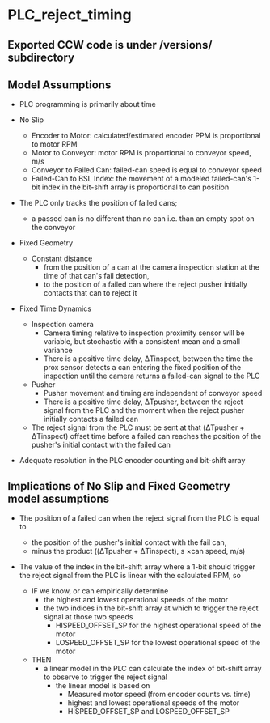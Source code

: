# PLC_reject_timing

## Exported CCW code is under /versions/ subdirectory

## Model Assumptions
- PLC programming is primarily about time

- No Slip
  - Encoder to Motor:  calculated/estimated encoder PPM is proportional to motor RPM
  - Motor to Conveyor:  motor RPM is proportional to conveyor speed, m/s
  - Conveyor to Failed Can:  failed-can speed is equal to conveyor speed
  - Failed-Can to BSL Index:  the movement of a modeled failed-can's 1-bit index in the
                                                bit-shift array is proportional to can position

- The PLC only tracks the position of failed cans;
  - a passed can is no different than no can i.e. than an empty spot on the conveyor
- Fixed Geometry
  - Constant distance
    - from the position of a can at the camera inspection station at the time of that can's fail detection,
    - to the position of a failed can where the reject pusher initially contacts that can to reject it

- Fixed Time Dynamics
  - Inspection camera
    - Camera timing relative to inspection proximity sensor will be variable, but stochastic with a consistent mean and a small variance
    - There is a positive time delay, ΔTinspect, between the time the prox sensor detects a can entering the fixed position of the inspection until the camera returns a failed-can signal to the PLC
  - Pusher
    - Pusher movement and timing are independent of conveyor speed
    - There is a positive time delay, ΔTpusher, between the reject signal from the PLC and the moment when the reject pusher initially contacts a failed can
  - The reject signal from the PLC must be sent at that (ΔTpusher + ΔTinspect) offset time before a failed can reaches the position of the pusher's initial contact with the failed can

- Adequate resolution in the PLC encoder counting and bit-shift array

## Implications of No Slip and Fixed Geometry model assumptions
- The position of a failed can when the reject signal from the PLC is equal to
  - the position of the pusher's initial contact with the fail can,
  -  minus the product ((ΔTpusher + ΔTinspect), s ×can speed, m/s)

- The value of the index in the bit-shift array where a 1-bit should trigger the reject
   signal from the PLC is linear with the calculated RPM, so
  - IF we know, or can empirically determine
    - the highest and lowest operational speeds of the motor
    - the two indices in the bit-shift array at which to trigger the reject signal at those
      two speeds
      - HISPEED_OFFSET_SP for the highest operational speed of the motor
      - LOSPEED_OFFSET_SP for the lowest operational speed of the motor
  - THEN
    - a linear model in the PLC can calculate the index of bit-shift array to observe to trigger the reject signal
      - the linear model is based on
         - Measured motor speed (from encoder counts vs. time)
         - highest and lowest operational speeds of the motor
         - HISPEED_OFFSET_SP and LOSPEED_OFFSET_SP
